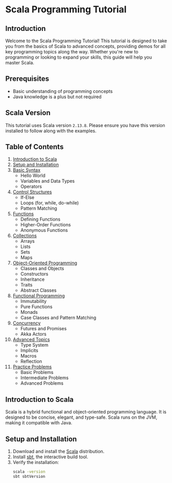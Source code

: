 # Scala Programming Tutorial

## Introduction

Welcome to the Scala Programming Tutorial! This tutorial is designed to take you from the basics of Scala to advanced concepts, providing demos for all key programming topics along the way. Whether you're new to programming or looking to expand your skills, this guide will help you master Scala.

## Prerequisites

- Basic understanding of programming concepts
- Java knowledge is a plus but not required

## Scala Version

This tutorial uses Scala version `2.13.8`. Please ensure you have this version installed to follow along with the examples.

## Table of Contents

1. [Introduction to Scala](#introduction-to-scala)
2. [Setup and Installation](#setup-and-installation)
3. [Basic Syntax](#basic-syntax)
   - Hello World
   - Variables and Data Types
   - Operators
4. [Control Structures](#control-structures)
   - If-Else
   - Loops (for, while, do-while)
   - Pattern Matching
5. [Functions](#functions)
   - Defining Functions
   - Higher-Order Functions
   - Anonymous Functions
6. [Collections](#collections)
   - Arrays
   - Lists
   - Sets
   - Maps
7. [Object-Oriented Programming](#object-oriented-programming)
   - Classes and Objects
   - Constructors
   - Inheritance
   - Traits
   - Abstract Classes
8. [Functional Programming](#functional-programming)
   - Immutability
   - Pure Functions
   - Monads
   - Case Classes and Pattern Matching
9. [Concurrency](#concurrency)
   - Futures and Promises
   - Akka Actors
10. [Advanced Topics](#advanced-topics)
    - Type System
    - Implicits
    - Macros
    - Reflection
11. [Practice Problems](#practice-problems)
    - Basic Problems
    - Intermediate Problems
    - Advanced Problems

## Introduction to Scala

Scala is a hybrid functional and object-oriented programming language. It is designed to be concise, elegant, and type-safe. Scala runs on the JVM, making it compatible with Java.

## Setup and Installation

1. Download and install the [Scala](https://www.scala-lang.org/download/) distribution.
2. Install [sbt](https://www.scala-sbt.org/download.html), the interactive build tool.
3. Verify the installation:
    ```sh
    scala -version
    sbt sbtVersion
    ```

